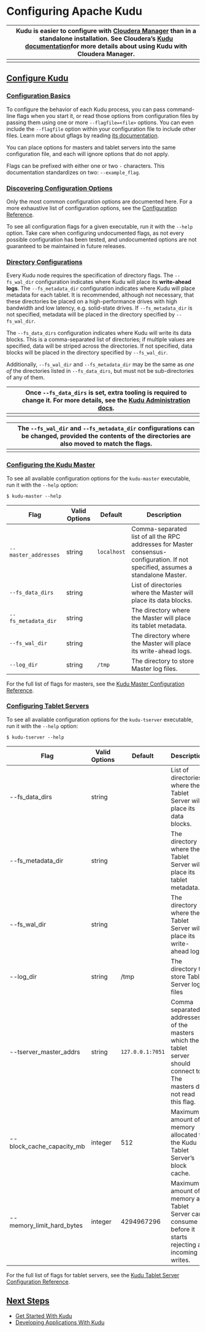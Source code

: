 # Configuring Apache Kudu

|      | Kudu is easier to configure with [Cloudera Manager](http://www.cloudera.com/content/www/en-us/products/cloudera-manager.html) than in a standalone installation. See Cloudera’s [Kudu documentation](http://www.cloudera.com/documentation/kudu/latest/topics/kudu_installation.html)for more details about using Kudu with Cloudera Manager. |
| ---- | ------------------------------------------------------------ |
|      |                                                              |

## [Configure Kudu](http://kudu.apache.org/docs/configuration.html#_configure_kudu)

### [Configuration Basics](http://kudu.apache.org/docs/configuration.html#_configuration_basics)

To configure the behavior of each Kudu process, you can pass command-line flags when you start it, or read those options from configuration files by passing them using one or more `--flagfile=<file>` options. You can even include the `--flagfile` option within your configuration file to include other files. Learn more about gflags by reading [its documentation](https://gflags.github.io/gflags/).

You can place options for masters and tablet servers into the same configuration file, and each will ignore options that do not apply.

Flags can be prefixed with either one or two `-` characters. This documentation standardizes on two: `--example_flag`.

### [Discovering Configuration Options](http://kudu.apache.org/docs/configuration.html#_discovering_configuration_options)

Only the most common configuration options are documented here. For a more exhaustive list of configuration options, see the [Configuration Reference](http://kudu.apache.org/docs/configuration_reference.html).

To see all configuration flags for a given executable, run it with the `--help` option. Take care when configuring undocumented flags, as not every possible configuration has been tested, and undocumented options are not guaranteed to be maintained in future releases.

### [Directory Configurations](http://kudu.apache.org/docs/configuration.html#directory_configuration)

Every Kudu node requires the specification of directory flags. The `--fs_wal_dir` configuration indicates where Kudu will place its **write-ahead logs**. The `--fs_metadata_dir` configuration indicates where Kudu will place metadata for each tablet. It is recommended, although not necessary, that these directories be placed on a high-performance drives with high bandwidth and low latency, e.g. solid-state drives. If `--fs_metadata_dir` is not specified, metadata will be placed in the directory specified by `--fs_wal_dir`.

The `--fs_data_dirs` configuration indicates where Kudu will write its data blocks. This is a comma-separated list of directories; if multiple values are specified, data will be striped across the directories. If not specified, data blocks will be placed in the directory specified by `--fs_wal_dir`.

Additionally, `--fs_wal_dir` and `--fs_metadata_dir` may be the same as *one of* the directories listed in `--fs_data_dirs`, but must not be sub-directories of any of them.

|      | Once `--fs_data_dirs` is set, extra tooling is required to change it. For more details, see the [Kudu Administration docs](http://kudu.apache.org/docs/administration.html#change_dir_config). |
| ---- | ------------------------------------------------------------ |
|      |                                                              |

|      | The `--fs_wal_dir` and `--fs_metadata_dir` configurations can be changed, provided the contents of the directories are also moved to match the flags. |
| ---- | ------------------------------------------------------------ |
|      |                                                              |

### [Configuring the Kudu Master](http://kudu.apache.org/docs/configuration.html#_configuring_the_kudu_master)

To see all available configuration options for the `kudu-master` executable, run it with the `--help` option:

```
$ kudu-master --help
```

| Flag                 | Valid Options | Default     | Description                                                  |
| -------------------- | ------------- | ----------- | ------------------------------------------------------------ |
| `--master_addresses` | string        | `localhost` | Comma-separated list of all the RPC addresses for Master consensus-configuration. If not specified, assumes a standalone Master. |
| `--fs_data_dirs`     | string        |             | List of directories where the Master will place its data blocks. |
| `--fs_metadata_dir`  | string        |             | The directory where the Master will place its tablet metadata. |
| `--fs_wal_dir`       | string        |             | The directory where the Master will place its write-ahead logs. |
| `--log_dir`          | string        | `/tmp`      | The directory to store Master log files.                     |

For the full list of flags for masters, see the [Kudu Master Configuration Reference](http://kudu.apache.org/docs/configuration_reference.html#master_configuration_reference).

### [Configuring Tablet Servers](http://kudu.apache.org/docs/configuration.html#_configuring_tablet_servers)

To see all available configuration options for the `kudu-tserver` executable, run it with the `--help` option:

```
$ kudu-tserver --help
```

| Flag                      | Valid Options | Default          | Description                                                  |
| ------------------------- | ------------- | ---------------- | ------------------------------------------------------------ |
| --fs_data_dirs            | string        |                  | List of directories where the Tablet Server will place its data blocks. |
| --fs_metadata_dir         | string        |                  | The directory where the Tablet Server will place its tablet metadata. |
| --fs_wal_dir              | string        |                  | The directory where the Tablet Server will place its write-ahead logs. |
| --log_dir                 | string        | /tmp             | The directory to store Tablet Server log files               |
| --tserver_master_addrs    | string        | `127.0.0.1:7051` | Comma separated addresses of the masters which the tablet server should connect to. The masters do not read this flag. |
| --block_cache_capacity_mb | integer       | 512              | Maximum amount of memory allocated to the Kudu Tablet Server’s block cache. |
| --memory_limit_hard_bytes | integer       | 4294967296       | Maximum amount of memory a Tablet Server can consume before it starts rejecting all incoming writes. |

For the full list of flags for tablet servers, see the [Kudu Tablet Server Configuration Reference](http://kudu.apache.org/docs/configuration_reference.html#tablet_server_configuration_reference).

## [Next Steps](http://kudu.apache.org/docs/configuration.html#_next_steps)

- [Get Started With Kudu](http://kudu.apache.org/docs/quickstart.html)
- [Developing Applications With Kudu](http://kudu.apache.org/docs/developing.html)